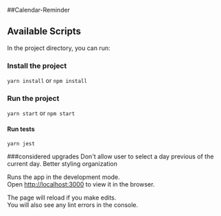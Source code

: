 ##Calendar-Reminder

## Available Scripts

In the project directory, you can run:

### Install the project

`yarn install` or `npm install`

### Run the project

`yarn start` or `npm start`

#### Run tests

`yarn jest`

###considered upgrades
Don't allow user to select a day previous of the current day.
Better styling organization

Runs the app in the development mode.<br>
Open [http://localhost:3000](http://localhost:3000) to view it in the browser.

The page will reload if you make edits.<br>
You will also see any lint errors in the console.
